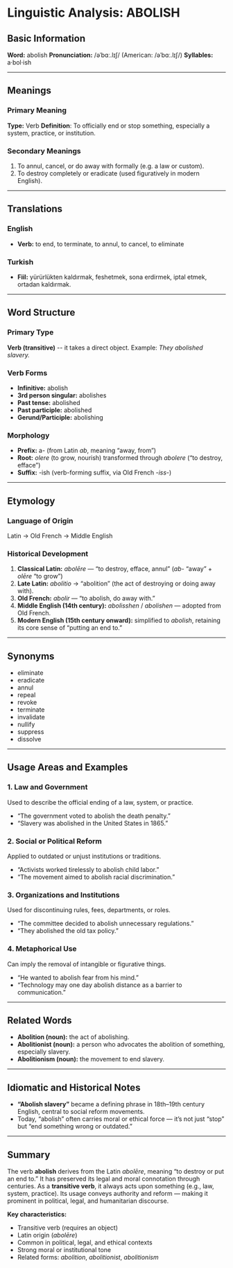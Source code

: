 # Linguistic Analysis: ABOLISH

## Basic Information

**Word:** abolish
**Pronunciation:** /əˈbɑː.lɪʃ/ (American: /əˈbɑː.lɪʃ/)
**Syllables:** a·bol·ish

---

## Meanings

### Primary Meaning

**Type:** Verb
**Definition**: To officially end or stop something, especially a system, practice, or institution.

### Secondary Meanings

1. To annul, cancel, or do away with formally (e.g. a law or custom).
2. To destroy completely or eradicate (used figuratively in modern English).

---

## Translations

### English

- **Verb:** to end, to terminate, to annul, to cancel, to eliminate

### Turkish

- **Fiil:** yürürlükten kaldırmak, feshetmek, sona erdirmek, iptal etmek, ortadan kaldırmak.

---

## Word Structure

### Primary Type

**Verb (transitive)** -- it takes a direct object.
Example: _They abolished slavery._

### Verb Forms

- **Infinitive:** abolish
- **3rd person singular:** abolishes
- **Past tense:** abolished
- **Past participle:** abolished
- **Gerund/Participle:** abolishing

### Morphology

- **Prefix:** a- (from Latin _ab_, meaning “away, from”)
- **Root:** _olere_ (to grow, nourish) transformed through _abolere_ (“to destroy, efface”)
- **Suffix:** -ish (verb-forming suffix, via Old French _-iss-_)

---

## Etymology

### Language of Origin

Latin → Old French → Middle English

### Historical Development

1. **Classical Latin:** _abolēre_ — “to destroy, efface, annul” (_ab-_ “away” + _olēre_ “to grow”)
2. **Late Latin:** _abolitio_ → “abolition” (the act of destroying or doing away with).
3. **Old French:** _abolir_ — “to abolish, do away with.”
4. **Middle English (14th century):** _abolisshen_ / _abolishen_ — adopted from Old French.
5. **Modern English (15th century onward):** simplified to _abolish_, retaining its core sense of “putting an end to.”

---

## Synonyms

- eliminate
- eradicate
- annul
- repeal
- revoke
- terminate
- invalidate
- nullify
- suppress
- dissolve

---

## Usage Areas and Examples

### 1. **Law and Government**

Used to describe the official ending of a law, system, or practice.

- “The government voted to abolish the death penalty.”
- “Slavery was abolished in the United States in 1865.”

### 2. **Social or Political Reform**

Applied to outdated or unjust institutions or traditions.

- “Activists worked tirelessly to abolish child labor.”
- “The movement aimed to abolish racial discrimination.”

### 3. **Organizations and Institutions**

Used for discontinuing rules, fees, departments, or roles.

- “The committee decided to abolish unnecessary regulations.”
- “They abolished the old tax policy.”

### 4. **Metaphorical Use**

Can imply the removal of intangible or figurative things.

- “He wanted to abolish fear from his mind.”
- “Technology may one day abolish distance as a barrier to communication.”

---

## Related Words

- **Abolition (noun):** the act of abolishing.
- **Abolitionist (noun):** a person who advocates the abolition of something, especially slavery.
- **Abolitionism (noun):** the movement to end slavery.

---

## Idiomatic and Historical Notes

- **“Abolish slavery”** became a defining phrase in 18th–19th century English, central to social reform movements.
- Today, “abolish” often carries moral or ethical force — it’s not just “stop” but “end something wrong or outdated.”

---

## Summary

The verb **abolish** derives from the Latin _abolēre_, meaning “to destroy or put an end to.” It has preserved its legal and moral connotation through centuries. As a **transitive verb**, it always acts upon something (e.g., law, system, practice). Its usage conveys authority and reform — making it prominent in political, legal, and humanitarian discourse.

**Key characteristics:**

- Transitive verb (requires an object)
- Latin origin (_abolēre_)
- Common in political, legal, and ethical contexts
- Strong moral or institutional tone
- Related forms: _abolition_, _abolitionist_, _abolitionism_
